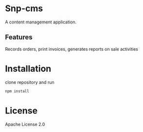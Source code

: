 # Snp-cms
A content management application.

## Features
Records orders,
print invoices,
generates reports on sale activities

# Installation
clone repository and run
```bash
npm install
```

# License
Apache License 2.0
